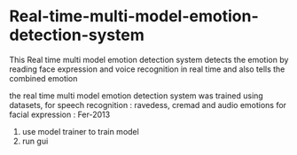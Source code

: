 # Real-time-multi-model-emotion-detection-system
This Real time multi model emotion detection system detects the emotion by reading face expression and voice recognition in real time
and also tells the combined emotion 

the real time multi model emotion detection system was trained using datasets,
for speech recognition : ravedess, cremad and audio emotions
for facial expression : Fer-2013

1. use model trainer to train model
2. run gui
